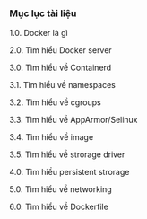 ### Mục lục tài liệu ###

1.0. Docker là gì
        
2.0. Tìm hiểu Docker server

3.0. Tìm hiểu về Containerd

3.1. Tìm hiểu về namespaces

3.2. Tìm hiểu về cgroups

3.3. Tìm hiểu về AppArmor/Selinux 

3.4. Tìm hiểu về image

3.5. Tìm hiểu về strorage driver

4.0. Tìm hiều persistent strorage

5.0. Tìm hiểu về networking

6.0. Tìm hiểu về Dockerfile

